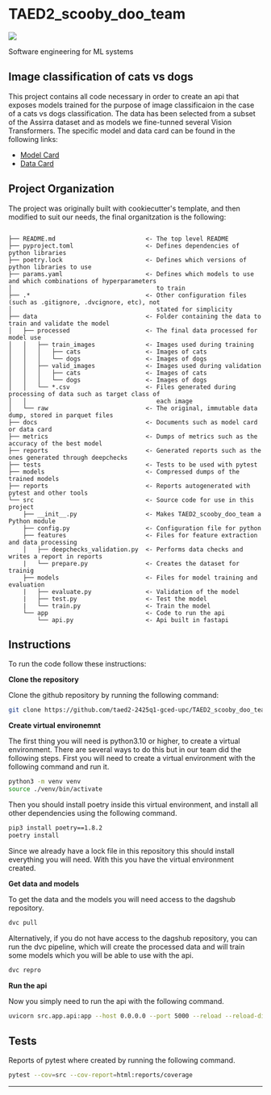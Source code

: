 # TAED2_scooby_doo_team

<a target="_blank" href="https://cookiecutter-data-science.drivendata.org/">
    <img src="https://img.shields.io/badge/CCDS-Project%20template-328F97?logo=cookiecutter" />
</a>

Software engineering for ML systems

## Image classification of cats vs dogs 

This project contains all code necessary in order to create an api that exposes models trained for the purpose of image classificaion in the case of a cats vs dogs classification. The data has been selected from a subset of the Assirra dataset and as models we fine-tunned several Vision Transformers. The specific model and data card can be found in the following links:

- <a target='_blank' href = 'https://github.com/taed2-2425q1-gced-upc/TAED2_scooby_doo_team/blob/master/docs/model_card.md'> Model Card </a>
- <a target = '_blank' href = 'https://github.com/taed2-2425q1-gced-upc/TAED2_scooby_doo_team/blob/master/docs/dataset_card.md' > Data Card </a>

## Project Organization

The project was originally built with cookiecutter's template, and then modified to suit our needs, the final organitzation is the following:

```

├── README.md                         <- The top level README
├── pyproject.toml                    <- Defines dependencies of python libraries
├── poetry.lock                       <- Defines which versions of python libraries to use
├── params.yaml                       <- Defines which models to use and which combinations of hyperparameters
│                                        to train
├── .*                                <- Other configuration files (such as .gitignore, .dvcignore, etc), not
│                                        stated for simplicity
├── data                              <- Folder containing the data to train and validate the model
│   ├── processed                     <- The final data processed for model use
│   │   ├── train_images              <- Images used during training
│   │   │   ├── cats                  <- Images of cats
│   │   │   └── dogs                  <- Images of dogs
│   │   ├── valid_images              <- Images used during validation
│   │   │   ├── cats                  <- Images of cats
│   │   │   └── dogs                  <- Images of dogs
│   │   └── *.csv                     <- Files generated during processing of data such as target class of
│   │                                    each image
│   └── raw                           <- The original, immutable data dump, stored in parquet files
├── docs                              <- Documents such as model card or data card
├── metrics                           <- Dumps of metrics such as the accuracy of the best model
├── reports                           <- Generated reports such as the ones generated through deepchecks
├── tests                             <- Tests to be used with pytest
├── models                            <- Compressed dumps of the trained models
├── reports                           <- Reports autogenerated with pytest and other tools            
└── src                               <- Source code for use in this project
    ├── __init__.py                   <- Makes TAED2_scooby_doo_team a Python module
    ├── config.py                     <- Configuration file for python
    ├── features                      <- Files for feature extraction and data processing
    │   ├── deepchecks_validation.py  <- Performs data checks and writes a report in reports
    |   └── prepare.py                <- Creates the dataset for trainig
    ├── models                        <- Files for model training and evaluation
    |   ├── evaluate.py               <- Validation of the model
    |   ├── test.py                   <- Test the model
    |   └── train.py                  <- Train the model
    └── app                           <- Code to run the api
        └── api.py                    <- Api built in fastapi

```

## Instructions 

To run the code follow these instructions: 

**Clone the repository**

Clone the github repository by running the following command:

```bash
git clone https://github.com/taed2-2425q1-gced-upc/TAED2_scooby_doo_team.git
```

**Create virtual environemnt**

The first thing you will need is python3.10 or higher, to create a virtual environment. There are several ways to do this but in our team did the following steps. First you will need to create a virtual environment with the following command and run it.

```bash
python3 -m venv venv
source ./venv/bin/activate
```

Then you should install poetry inside this virtual environment, and install all other dependencies using the following command.

```bash
pip3 install poetry==1.8.2
poetry install
```

Since we already have a lock file in this repository this should install everything you will need. With this you have the virtual environment created.

**Get data and models**

To get the data and the models you will need access to the dagshub repository.

```bash
dvc pull
```

Alternatively, if you do not have access to the dagshub repository, you can run the dvc pipeline, which will create the processed data and will train some models which you will be able to use with the api.

```bash
dvc repro
```

**Run the api**

Now you simply need to run the api with the following command.

```bash
uvicorn src.app.api:app --host 0.0.0.0 --port 5000 --reload --reload-dir src/app --reload-dir models
```

## Tests

Reports of pytest where created by running the following command.

```bash
pytest --cov=src --cov-report=html:reports/coverage
```

--------

